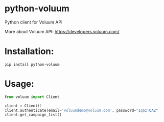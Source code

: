 # python-voluum
Python client for Voluum API

More about Voluum API: https://developers.voluum.com/


# Installation:

`pip install python-voluum`


# Usage:

``` python
from voluum import Client

client = Client()
client.authenticate(email='voluumdemo@voluum.com', password="1qaz!QAZ")
client.get_campaign_list()
```
